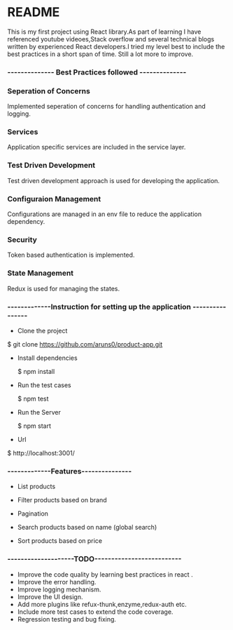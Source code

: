 # README

This is my first project using React library.As part of learning I have referenced youtube videoes,Stack overflow and several technical blogs written by experienced React developers.I tried my level best to include the best practices in a short span of time. Still a lot more to improve.

### -------------- Best Practices followed --------------

### Seperation of Concerns

Implemented seperation of concerns for handling authentication and logging.

### Services

Application specific services are included in the service layer.

### Test Driven Development

Test driven development approach is used for developing the application.

### Configuraion Management

Configurations are managed in an env file to reduce the application dependency.

### Security

Token based authentication is implemented.

### State Management

Redux is used for managing the states.

### -------------Instruction for setting up the application ----------------

- Clone the project

$ git clone https://github.com/aruns0/product-app.git

- Install dependencies

  $ npm install

- Run the test cases

  $ npm test

- Run the Server

  $ npm start

- Url

$ http://localhost:3001/

### -------------Features---------------

- List products

- Filter products based on brand

- Pagination

- Search products based on name (global search)

- Sort products based on price

### --------------------TODO--------------------------

- Improve the code quality by learning best practices in react .
- Improve the error handling.
- Improve logging mechanism.
- Improve the UI design.
- Add more plugins like refux-thunk,enzyme,redux-auth etc.
- Include more test cases to extend the code coverage.
- Regression testing and bug fixing.
